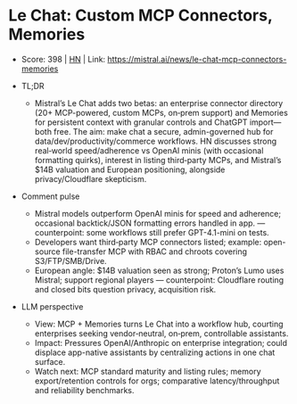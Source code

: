# Le Chat: Custom MCP Connectors, Memories

- Score: 398 | [HN](https://news.ycombinator.com/item?id=45125859) | Link: https://mistral.ai/news/le-chat-mcp-connectors-memories

- TL;DR
    - Mistral’s Le Chat adds two betas: an enterprise connector directory (20+ MCP-powered, custom MCPs, on‑prem support) and Memories for persistent context with granular controls and ChatGPT import—both free. The aim: make chat a secure, admin-governed hub for data/dev/productivity/commerce workflows. HN discusses strong real‑world speed/adherence vs OpenAI minis (with occasional formatting quirks), interest in listing third‑party MCPs, and Mistral’s $14B valuation and European positioning, alongside privacy/Cloudflare skepticism.

- Comment pulse
    - Mistral models outperform OpenAI minis for speed and adherence; occasional backtick/JSON formatting errors handled in app. — counterpoint: some workflows still prefer GPT-4.1-mini on tests.
    - Developers want third‑party MCP connectors listed; example: open-source file-transfer MCP with RBAC and chroots covering S3/FTP/SMB/Drive.
    - European angle: $14B valuation seen as strong; Proton’s Lumo uses Mistral; support regional players — counterpoint: Cloudflare routing and closed bits question privacy, acquisition risk.

- LLM perspective
    - View: MCP + Memories turns Le Chat into a workflow hub, courting enterprises seeking vendor‑neutral, on‑prem, controllable assistants.
    - Impact: Pressures OpenAI/Anthropic on enterprise integration; could displace app-native assistants by centralizing actions in one chat surface.
    - Watch next: MCP standard maturity and listing rules; memory export/retention controls for orgs; comparative latency/throughput and reliability benchmarks.
